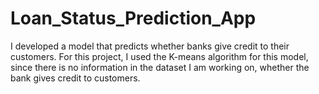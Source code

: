 # Loan_Status_Prediction_App
I developed a model that predicts whether banks give credit to their customers. For this project, I used the K-means algorithm for this model, since there is no information in the dataset I am working on, whether the bank gives credit to customers.
